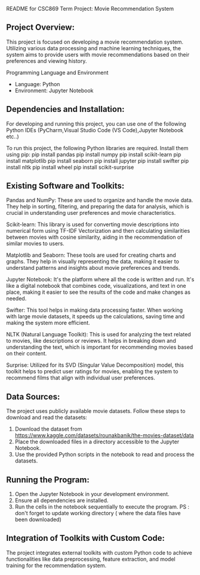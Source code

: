 
README for CSC869 Term Project: Movie Recommendation System

Project Overview:
----------------
This project is focused on developing a movie recommendation system. Utilizing various data processing and machine learning techniques, the system aims to provide users with movie recommendations based on their preferences and viewing history.

Programming Language and Environment
- Language: Python
- Environment: Jupyter Notebook

Dependencies and Installation:
-----------------------------
For developing and running this project, you can use one of the following Python IDEs (PyCharm,Visual Studio Code (VS Code),Jupyter Notebook etc..)

To run this project, the following Python libraries are required. Install them using pip:
pip install pandas
pip install numpy
pip install scikit-learn
pip install matplotlib
pip install seaborn
pip install jupyter
pip install swifter
pip install nltk
pip install wheel
pip install scikit-surprise


Existing Software and Toolkits:
------------------------------
Pandas and NumPy: These are used to organize and handle the movie data. They help in sorting, filtering, and preparing the data for analysis, which is crucial in understanding user preferences and movie characteristics.

Scikit-learn: This library is used for converting movie descriptions into numerical form using TF-IDF Vectorization and then calculating similarities between movies with cosine similarity, aiding in the recommendation of similar movies to users.

Matplotlib and Seaborn: These tools are used for creating charts and graphs. They help in visually representing the data, making it easier to understand patterns and insights about movie preferences and trends.

Jupyter Notebook: It's the platform where all the code is written and run. It's like a digital notebook that combines code, visualizations, and text in one place, making it easier to see the results of the code and make changes as needed.

Swifter: This tool helps in making data processing faster. When working with large movie datasets, it speeds up the calculations, saving time and making the system more efficient.

NLTK (Natural Language Toolkit): This is used for analyzing the text related to movies, like descriptions or reviews. It helps in breaking down and understanding the text, which is important for recommending movies based on their content.

Surprise: Utilized for its SVD (Singular Value Decomposition) model, this toolkit helps to predict user ratings for movies, enabling the system to recommend films that align with individual user preferences.


Data Sources:
------------
The project uses publicly available movie datasets. Follow these steps to download and read the datasets:
1. Download the dataset from https://www.kaggle.com/datasets/rounakbanik/the-movies-dataset/data
2. Place the downloaded files in a directory accessible to the Jupyter Notebook.
3. Use the provided Python scripts in the notebook to read and process the datasets.

Running the Program:
-------------------
1. Open the Jupyter Notebook in your development environment.
2. Ensure all dependencies are installed.
3. Run the cells in the notebook sequentially to execute the program.
PS : don't forget to update working directory ( where the data files have been downloaded)

Integration of Toolkits with Custom Code:
----------------------------------------
The project integrates external toolkits with custom Python code to achieve functionalities like data preprocessing, feature extraction, and model training for the recommendation system.

